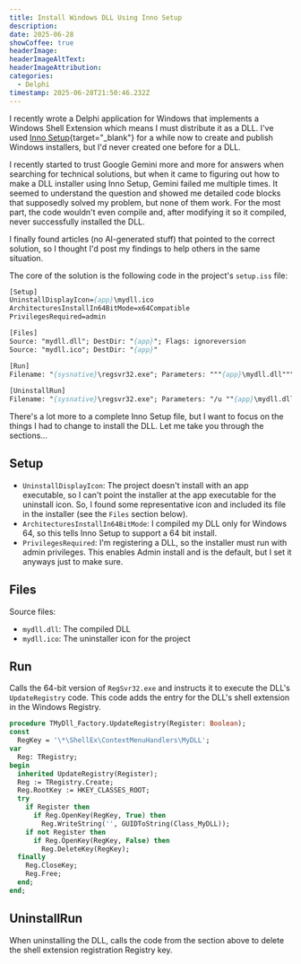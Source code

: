 ```yaml
---
title: Install Windows DLL Using Inno Setup
description: 
date: 2025-06-28
showCoffee: true
headerImage: 
headerImageAltText: 
headerImageAttribution: 
categories:
  - Delphi
timestamp: 2025-06-28T21:50:46.232Z
---
```


I recently wrote a Delphi application for Windows that implements a Windows Shell Extension which means I must distribute it as a DLL. I've used [Inno Setup](https://jrsoftware.org/isinfo.php){target="_blank"} for a while now to create and publish Windows installers, but I'd never created one before for a DLL. 

I recently started to trust Google Gemini more and more for answers when searching for technical solutions, but when it came to figuring out how to make a DLL installer using Inno Setup, Gemini failed me multiple times. It seemed to understand the question and showed me detailed code blocks that supposedly solved my problem, but none of them work. For the most part, the code wouldn't even compile and, after modifying it so it compiled, never successfully installed the DLL. 

I finally found articles (no AI-generated stuff) that pointed to the correct solution, so I thought I'd post my findings to help others in the same situation. 

The core of the solution is the following code in the project's `setup.iss` file:

``` pascal
[Setup]
UninstallDisplayIcon={app}\mydll.ico
ArchitecturesInstallIn64BitMode=x64Compatible
PrivilegesRequired=admin

[Files]
Source: "mydll.dll"; DestDir: "{app}"; Flags: ignoreversion
Source: "mydll.ico"; DestDir: "{app}"

[Run]
Filename: "{sysnative}\regsvr32.exe"; Parameters: """{app}\mydll.dll"""; Flags: runhidden waituntilterminated
 
[UninstallRun]
Filename: "{sysnative}\regsvr32.exe"; Parameters: "/u ""{app}\mydll.dll"""; RunOnceId: "My DLL"; Flags: runhidden waituntilterminated
```
There's a lot more to a complete Inno Setup file, but I want to focus on the things I had to change to install the DLL. Let me take you through the sections...

## Setup

+ `UninstallDisplayIcon`: The project doesn't install with an app executable, so I can't point the installer at the app executable for the uninstall icon. So, I found some representative icon and included its file in the installer (see the `Files` section below).
+ `ArchitecturesInstallIn64BitMode`: I compiled my DLL only for Windows 64, so this tells Inno Setup to support a 64 bit install.
+ `PrivilegesRequired`: I'm registering a DLL, so the installer must run with admin privileges. This enables Admin install and is the default, but I set it anyways just to make sure.

## Files

Source files:

+ `mydll.dll`: The compiled DLL
+ `mydll.ico`: The uninstaller icon for the project

## Run

Calls the 64-bit version of `RegSvr32.exe` and instructs it to execute the DLL's `UpdateRegistry` code. This code adds the entry for the DLL's shell extension in the Windows Registry.

```pascal
procedure TMyDll_Factory.UpdateRegistry(Register: Boolean);
const
  RegKey = '\*\ShellEx\ContextMenuHandlers\MyDLL';
var
  Reg: TRegistry;
begin
  inherited UpdateRegistry(Register);
  Reg := TRegistry.Create;
  Reg.RootKey := HKEY_CLASSES_ROOT;
  try
    if Register then
      if Reg.OpenKey(RegKey, True) then
        Reg.WriteString('', GUIDToString(Class_MyDLL));
    if not Register then
      if Reg.OpenKey(RegKey, False) then
        Reg.DeleteKey(RegKey);
  finally
    Reg.CloseKey;
    Reg.Free;
  end;
end;
```

## UninstallRun

When uninstalling the DLL, calls the code from the section above to delete the shell extension registration Registry key.

